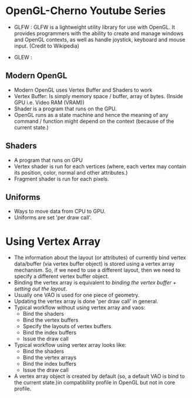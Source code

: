 # OpenGL-Cherno Youtube Series

* GLFW : GLFW is a lightweight utility library for use with OpenGL. It provides programmers with the ability to create and manage windows and OpenGL contexts, as well as handle joystick, keyboard and mouse input. (Credit to Wikipedia)

* GLEW :

## Modern OpenGL

* Modern OpenGL uses Vertex Buffer and Shaders to work
* Vertex Buffer: Is simply memory space / buffer, array of bytes. (Inside GPU i.e. Video RAM (VRAM))
* Shader is a program that runs on the GPU.
* OpenGL runs as a state machine and hence the meaning of any command / function might depend on the context (because of the current state.)


## Shaders
* A program that runs on GPU
* Vertex shader is run for each vertices (where, each vertex may contain its position, color, normal and other attributes.)
* Fragment shader is run for each pixels.

## Uniforms
* Ways to move data from CPU to GPU.
* Uniforms are set 'per draw call'.

# Using Vertex Array
* The information about the layout (or attributes) of currently bind vertex data/buffer (via vertex buffer object) is stored using a vertex 
array mechanism. So, if we need to use a different layout, then we need to specify a different vertex buffer object.
* Binding the vertex array is equivalent to *binding the vertex buffer + setting out the layout*.
* Usually one VAO is used for one piece of geometry.
* Updating the vertex array is done 'per draw call' in general.
* Typical workflow without using vertex array and vaos:
    * Bind the shaders
    * Bind the vertex buffers
    * Specify the layouts of vertex buffers
    * Bind the index buffers
    * Issue the draw call
* Typical workflow using vertex array looks like:
    * Bind the shaders
    * Bind the vertex arrays
    * Bind the index buffers
    * Issue the draw call
* A vertex array object is created by default (so, a default VAO is bind to the current state.)in compatibility profile in OpenGL but not in
 core profile.
 